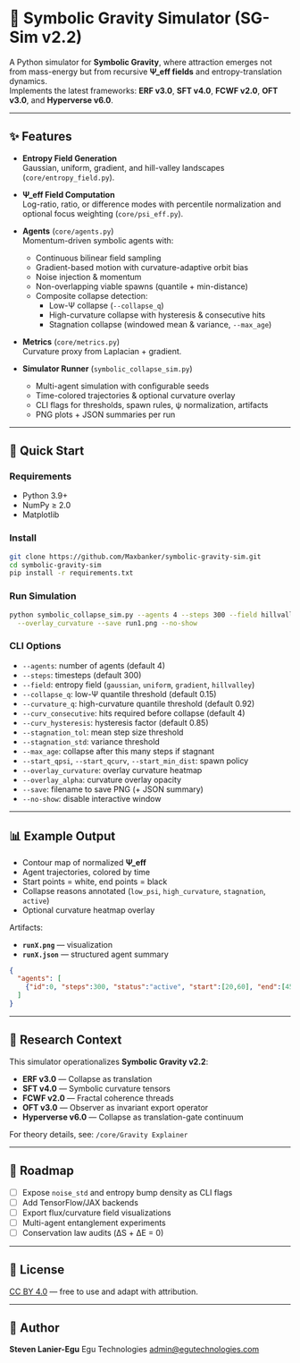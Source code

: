 # 🌌 Symbolic Gravity Simulator (SG-Sim v2.2)

A Python simulator for **Symbolic Gravity**, where attraction emerges not from mass-energy but from recursive **Ψ_eff fields** and entropy-translation dynamics.  
Implements the latest frameworks: **ERF v3.0**, **SFT v4.0**, **FCWF v2.0**, **OFT v3.0**, and **Hyperverse v6.0**.

---

## ✨ Features
- **Entropy Field Generation**  
  Gaussian, uniform, gradient, and hill-valley landscapes (`core/entropy_field.py`).

- **Ψ_eff Field Computation**  
  Log-ratio, ratio, or difference modes with percentile normalization and optional focus weighting (`core/psi_eff.py`).

- **Agents** (`core/agents.py`)  
  Momentum-driven symbolic agents with:
  - Continuous bilinear field sampling  
  - Gradient-based motion with curvature-adaptive orbit bias  
  - Noise injection & momentum  
  - Non-overlapping viable spawns (quantile + min-distance)  
  - Composite collapse detection:  
    - Low-Ψ collapse (`--collapse_q`)  
    - High-curvature collapse with hysteresis & consecutive hits  
    - Stagnation collapse (windowed mean & variance, `--max_age`)  

- **Metrics** (`core/metrics.py`)  
  Curvature proxy from Laplacian + gradient.

- **Simulator Runner** (`symbolic_collapse_sim.py`)  
  - Multi-agent simulation with configurable seeds  
  - Time-colored trajectories & optional curvature overlay  
  - CLI flags for thresholds, spawn rules, ψ normalization, artifacts  
  - PNG plots + JSON summaries per run  

---

## 🚀 Quick Start

### Requirements
- Python 3.9+  
- NumPy ≥ 2.0  
- Matplotlib  

### Install
```bash
git clone https://github.com/Maxbanker/symbolic-gravity-sim.git
cd symbolic-gravity-sim
pip install -r requirements.txt
````

### Run Simulation

```bash
python symbolic_collapse_sim.py --agents 4 --steps 300 --field hillvalley --seed 42 \
  --overlay_curvature --save run1.png --no-show
```

### CLI Options

* `--agents`: number of agents (default 4)
* `--steps`: timesteps (default 300)
* `--field`: entropy field (`gaussian`, `uniform`, `gradient`, `hillvalley`)
* `--collapse_q`: low-Ψ quantile threshold (default 0.15)
* `--curvature_q`: high-curvature quantile threshold (default 0.92)
* `--curv_consecutive`: hits required before collapse (default 4)
* `--curv_hysteresis`: hysteresis factor (default 0.85)
* `--stagnation_tol`: mean step size threshold
* `--stagnation_std`: variance threshold
* `--max_age`: collapse after this many steps if stagnant
* `--start_qpsi`, `--start_qcurv`, `--start_min_dist`: spawn policy
* `--overlay_curvature`: overlay curvature heatmap
* `--overlay_alpha`: curvature overlay opacity
* `--save`: filename to save PNG (+ JSON summary)
* `--no-show`: disable interactive window

---

## 📊 Example Output

* Contour map of normalized **Ψ\_eff**
* Agent trajectories, colored by time
* Start points = white, end points = black
* Collapse reasons annotated (`low_psi`, `high_curvature`, `stagnation`, `active`)
* Optional curvature heatmap overlay

Artifacts:

* **`runX.png`** — visualization
* **`runX.json`** — structured agent summary

```json
{
  "agents": [
    {"id":0, "steps":300, "status":"active", "start":[20,60], "end":[45,80]}
  ]
}
```

---

## 🔬 Research Context

This simulator operationalizes **Symbolic Gravity v2.2**:

* **ERF v3.0** — Collapse as translation
* **SFT v4.0** — Symbolic curvature tensors
* **FCWF v2.0** — Fractal coherence threads
* **OFT v3.0** — Observer as invariant export operator
* **Hyperverse v6.0** — Collapse as translation-gate continuum

For theory details, see:
`/core/Gravity Explainer`

---

## 📌 Roadmap

* [ ] Expose `noise_std` and entropy bump density as CLI flags
* [ ] Add TensorFlow/JAX backends
* [ ] Export flux/curvature field visualizations
* [ ] Multi-agent entanglement experiments
* [ ] Conservation law audits (ΔS + ΔE = 0)

---

## 📜 License

[CC BY 4.0](https://creativecommons.org/licenses/by/4.0/) — free to use and adapt with attribution.

---

## 👤 Author

**Steven Lanier-Egu**
Egu Technologies
[admin@egutechnologies.com](mailto:admin@egutechnologies.com)

```
